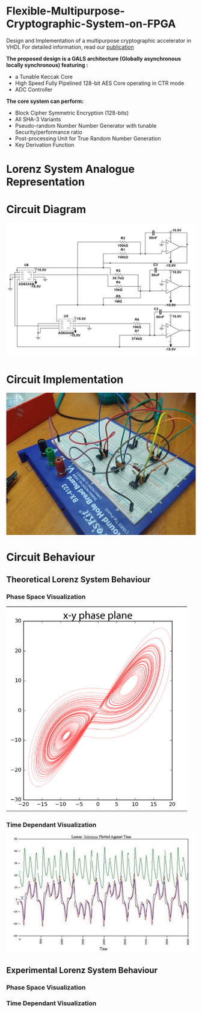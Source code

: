 # Flexible-Multipurpose-Cryptographic-System-on-FPGA
Design and Implementation of a multipurpose cryptographic accelerator in VHDL
For detailed information, read our [publication](https://ijeces.ferit.hr/index.php/ijeces/article/view/1445)

**The proposed design is a GALS architecture (Globally asynchronous locally synchronous) featuring :**
* a Tunable Keccak Core
* High Speed Fully Pipelined 128-bit AES Core operating in CTR mode
* ADC Controller

**The core system can perform:**
* Block Cipher Symmetric Encryption (128-bits)
* All SHA-3 Variants
* Pseudo-random Number Number Generator with tunable Security/performance ratio
* Post-processing Unit for True Random Number Generation
* Key Derivation Function

# Lorenz System Analogue Representation 
# Circuit Diagram 
![lorenz-diagram-multisim](https://github.com/Kalache-abdesattar/Flexible-Multipurpose-Cryptographic-System-on-FPGA/blob/main/Analog%20Lorenz%20System/lorenz_circuit.PNG)


# Circuit Implementation

![lorenz-implementation](https://github.com/Kalache-abdesattar/Flexible-Multipurpose-Cryptographic-System-on-FPGA/blob/main/lorenzCircuit.jpg)

# Circuit Behaviour 

## Theoretical Lorenz System Behaviour

### Phase Space Visualization

![lorenz-attractor-phase-space](https://github.com/Kalache-abdesattar/Flexible-Multipurpose-Cryptographic-System-on-FPGA/blob/main/Analog%20Lorenz%20System/lorenz-theoretical.PNG)

### Time Dependant Visualization

![lorenz-time](https://github.com/Kalache-abdesattar/Flexible-Multipurpose-Cryptographic-System-on-FPGA/blob/main/Analog%20Lorenz%20System/lorenz-time.png)

## Experimental Lorenz System Behaviour

### Phase Space Visualization

### Time Dependant Visualization
